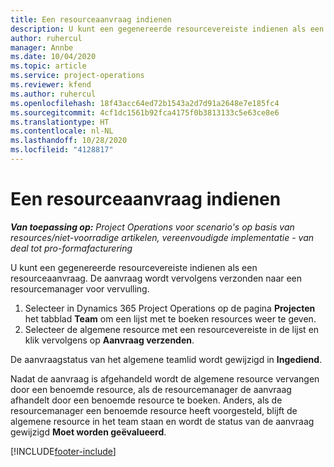 ```yaml
---
title: Een resourceaanvraag indienen
description: U kunt een gegenereerde resourcevereiste indienen als een resourceaanvraag. De aanvraag wordt vervolgens verzonden naar een resourcemanager voor vervulling.
author: ruhercul
manager: Annbe
ms.date: 10/04/2020
ms.topic: article
ms.service: project-operations
ms.reviewer: kfend
ms.author: ruhercul
ms.openlocfilehash: 18f43acc64ed72b1543a2d7d91a2648e7e185fc4
ms.sourcegitcommit: 4cf1dc1561b92fca4175f0b3813133c5e63ce8e6
ms.translationtype: HT
ms.contentlocale: nl-NL
ms.lasthandoff: 10/28/2020
ms.locfileid: "4128817"
---
```

# <a name="submit-a-resource-request"></a>Een resourceaanvraag indienen

_**Van toepassing op:** Project Operations voor scenario's op basis van resources/niet-voorradige artikelen, vereenvoudigde implementatie - van deal tot pro-formafacturering_

U kunt een gegenereerde resourcevereiste indienen als een resourceaanvraag. De aanvraag wordt vervolgens verzonden naar een resourcemanager voor vervulling.

1. Selecteer in Dynamics 365 Project Operations op de pagina **Projecten** het tabblad **Team** om een lijst met te boeken resources weer te geven. 
2. Selecteer de algemene resource met een resourcevereiste in de lijst en klik vervolgens op **Aanvraag verzenden**.

De aanvraagstatus van het algemene teamlid wordt gewijzigd in **Ingediend**.

Nadat de aanvraag is afgehandeld wordt de algemene resource vervangen door een benoemde resource, als de resourcemanager de aanvraag afhandelt door een benoemde resource te boeken. Anders, als de resourcemanager een benoemde resource heeft voorgesteld, blijft de algemene resource in het team staan en wordt de status van de aanvraag gewijzigd **Moet worden geëvalueerd**.


[!INCLUDE[footer-include](../includes/footer-banner.md)]